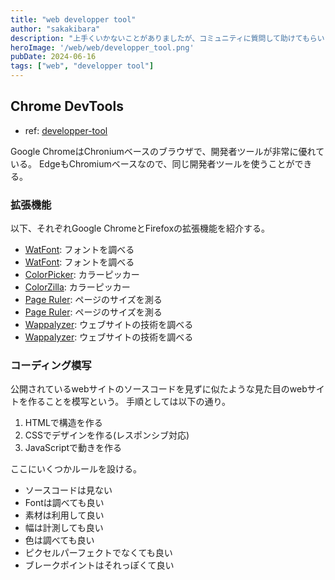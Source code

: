 ```yaml
---
title: "web developper tool"
author: "sakakibara"
description: "上手くいかないことがありましたが、コミュニティに質問して助けてもらいました！"
heroImage: '/web/web/developper_tool.png'
pubDate: 2024-06-16
tags: ["web", "developper tool"]
---
```


## Chrome DevTools
- ref: [developper-tool](https://www.youtube.com/playlist?list=PLTD8xMSOmM1K0X3aVeHk2VhIHmDpJszxa)

Google ChromeはChroniumベースのブラウザで、開発者ツールが非常に優れている。
EdgeもChromiumベースなので、同じ開発者ツールを使うことができる。

### 拡張機能

以下、それぞれGoogle ChromeとFirefoxの拡張機能を紹介する。

- [WatFont](https://chromewebstore.google.com/detail/whatfont/jabopobgcpjmedljpbcaablpmlmfcogm?hl=ja): フォントを調べる
- [WatFont](https://addons.mozilla.org/ja/firefox/addon/zjm-whatfont/): フォントを調べる
- [ColorPicker](https://chromewebstore.google.com/detail/colorpick-eyedropper/ohcpnigalekghcmgcdcenkpelffpdolg): カラーピッカー
- [ColorZilla](https://addons.mozilla.org/ja/firefox/addon/colorzilla/): カラーピッカー
- [Page Ruler](https://chromewebstore.google.com/detail/page-ruler/jcbmcnpepaddcedmjdcmhbekjhbfnlff?hl=ja): ページのサイズを測る
- [Page Ruler](https://addons.mozilla.org/ja/firefox/addon/page-ruler/): ページのサイズを測る
- [Wappalyzer](https://chromewebstore.google.com/detail/wappalyzer-technology-pro/gppongmhjkpfnbhagpmjfkannfbllamg?hl=ja): ウェブサイトの技術を調べる
- [Wappalyzer](https://addons.mozilla.org/ja/firefox/addon/wappalyzer/): ウェブサイトの技術を調べる


### コーディング模写
公開されているwebサイトのソースコードを見ずに似たような見た目のwebサイトを作ることを模写という。
手順としては以下の通り。
1. HTMLで構造を作る
2. CSSでデザインを作る(レスポンシブ対応)
3. JavaScriptで動きを作る

ここにいくつかルールを設ける。

- ソースコードは見ない
- Fontは調べても良い
- 素材は利用して良い
- 幅は計測しても良い
- 色は調べても良い
- ピクセルパーフェクトでなくても良い
- ブレークポイントはそれっぽくて良い

